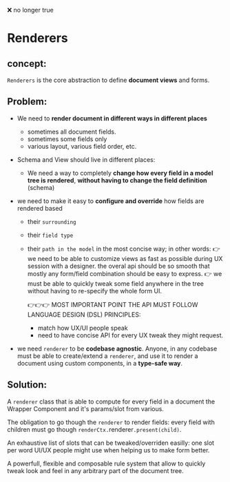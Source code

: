 ❌ no longer true

# **Renderers**

## concept:

`Renderers` is the core abstraction to define **document views** and forms.

## Problem:

- We need to **render document in different ways in different places**
  -  sometimes all document fields.
  -  sometimes some fields only
  -  various layout, various field order, etc.

- Schema and View should live in different places:
  - We need a way to completely **change how every field in a model tree is rendered**,
  **without having to change the field definition** (schema)


- we need to make it easy to **configure and override** how fields are rendered based
  - their `surrounding`
  - their `field type`
  - their `path in the model`
  in the most concise way;
  in other words:
    👉 we need to be able to customize views as fast as possible during UX session with a designer. the overal api should be so smooth that mostly any form/field combination should be easy to express.
    👉 we must be able to quickly tweak some field anywhere in the tree without having to re-specify the whole form UI.

    👉👉👉 MOST IMPORTANT POINT
    THE API MUST FOLLOW LANGUAGE DESIGN (DSL) PRINCIPLES:
      - match how UX/UI people speak
      - need to have concise API for every UX tweak they might request.

- we need `renderer` to be **codebase agnostic**. Anyone, in any codebase must be able to create/extend a `renderer`, and use it to render a document using custom components, in a **type-safe way**.


## Solution:

A `renderer` class that is able to compute for every field in a document
the Wrapper Component and it's params/slot from various.

The obligation to go though the `renderer` to render fields: every field with children must
go though `renderCtx.`renderer`.present(child)`.

An exhaustive list of slots that can be tweaked/overriden easilly: one slot per word UI/UX people might use when helping us to make form better.

A powerfull, flexible and composable rule system that allow to quickly tweak look and feel in any arbitrary part of the document tree.